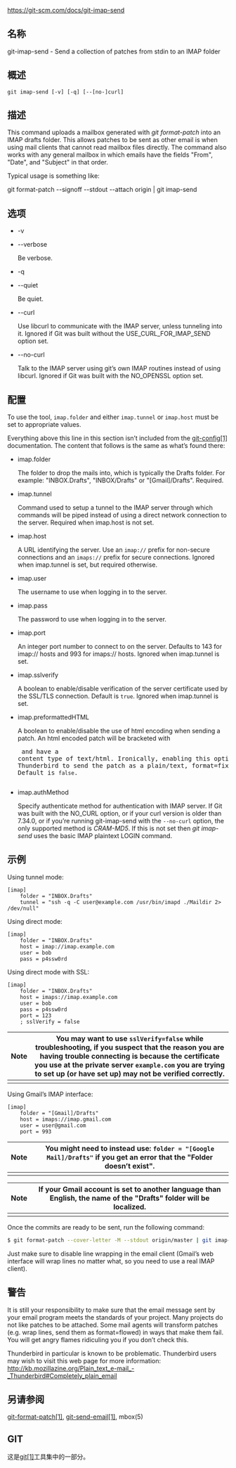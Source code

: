 https://git-scm.com/docs/git-imap-send

## 名称

git-imap-send - Send a collection of patches from stdin to an IMAP folder

## 概述

```
git imap-send [-v] [-q] [--[no-]curl]
```

## 描述

This command uploads a mailbox generated with *git format-patch* into an IMAP drafts folder. This allows patches to be sent as other email is when using mail clients that cannot read mailbox files directly. The command also works with any general mailbox in which emails have the fields "From", "Date", and "Subject" in that order.

Typical usage is something like:

git format-patch --signoff --stdout --attach origin | git imap-send

## 选项

- -v

- --verbose

  Be verbose.

- -q

- --quiet

  Be quiet.

- --curl

  Use libcurl to communicate with the IMAP server, unless tunneling into it. Ignored if Git was built without the USE_CURL_FOR_IMAP_SEND option set.

- --no-curl

  Talk to the IMAP server using git’s own IMAP routines instead of using libcurl. Ignored if Git was built with the NO_OPENSSL option set.

## 配置

To use the tool, `imap.folder` and either `imap.tunnel` or `imap.host` must be set to appropriate values.

Everything above this line in this section isn’t included from the [git-config[1]](../git-config) documentation. The content that follows is the same as what’s found there:

- imap.folder

  The folder to drop the mails into, which is typically the Drafts folder. For example: "INBOX.Drafts", "INBOX/Drafts" or "[Gmail]/Drafts". Required.

- imap.tunnel

  Command used to setup a tunnel to the IMAP server through which commands will be piped instead of using a direct network connection to the server. Required when imap.host is not set.

- imap.host

  A URL identifying the server. Use an `imap://` prefix for non-secure connections and an `imaps://` prefix for secure connections. Ignored when imap.tunnel is set, but required otherwise.

- imap.user

  The username to use when logging in to the server.

- imap.pass

  The password to use when logging in to the server.

- imap.port

  An integer port number to connect to on the server. Defaults to 143 for imap:// hosts and 993 for imaps:// hosts. Ignored when imap.tunnel is set.

- imap.sslverify

  A boolean to enable/disable verification of the server certificate used by the SSL/TLS connection. Default is `true`. Ignored when imap.tunnel is set.

- imap.preformattedHTML

  A boolean to enable/disable the use of html encoding when sending a patch. An html encoded patch will be bracketed with <pre> and have a content type of text/html. Ironically, enabling this option causes Thunderbird to send the patch as a plain/text, format=fixed email. Default is `false`.

- imap.authMethod

  Specify authenticate method for authentication with IMAP server. If Git was built with the NO_CURL option, or if your curl version is older than 7.34.0, or if you’re running git-imap-send with the `--no-curl` option, the only supported method is *CRAM-MD5*. If this is not set then *git imap-send* uses the basic IMAP plaintext LOGIN command.

## 示例

Using tunnel mode:

```
[imap]
    folder = "INBOX.Drafts"
    tunnel = "ssh -q -C user@example.com /usr/bin/imapd ./Maildir 2> /dev/null"
```

Using direct mode:

```
[imap]
    folder = "INBOX.Drafts"
    host = imap://imap.example.com
    user = bob
    pass = p4ssw0rd
```

Using direct mode with SSL:

```
[imap]
    folder = "INBOX.Drafts"
    host = imaps://imap.example.com
    user = bob
    pass = p4ssw0rd
    port = 123
    ; sslVerify = false
```

| Note | You may want to use `sslVerify=false` while troubleshooting, if you suspect that the reason you are having trouble connecting is because the certificate you use at the private server `example.com` you are trying to set up (or have set up) may not be verified correctly. |
| ---- | ------------------------------------------------------------ |
|      |                                                              |

Using Gmail’s IMAP interface:

```
[imap]
	folder = "[Gmail]/Drafts"
	host = imaps://imap.gmail.com
	user = user@gmail.com
	port = 993
```

| Note | You might need to instead use: `folder = "[Google Mail]/Drafts"` if you get an error that the "Folder doesn’t exist". |
| ---- | ------------------------------------------------------------ |
|      |                                                              |

| Note | If your Gmail account is set to another language than English, the name of the "Drafts" folder will be localized. |
| ---- | ------------------------------------------------------------ |
|      |                                                              |

Once the commits are ready to be sent, run the following command:

``` bash
$ git format-patch --cover-letter -M --stdout origin/master | git imap-send
```

Just make sure to disable line wrapping in the email client (Gmail’s web interface will wrap lines no matter what, so you need to use a real IMAP client).

## 警告

It is still your responsibility to make sure that the email message sent by your email program meets the standards of your project. Many projects do not like patches to be attached. Some mail agents will transform patches (e.g. wrap lines, send them as format=flowed) in ways that make them fail. You will get angry flames ridiculing you if you don’t check this.

Thunderbird in particular is known to be problematic. Thunderbird users may wish to visit this web page for more information: http://kb.mozillazine.org/Plain_text_e-mail_-_Thunderbird#Completely_plain_email

## 另请参阅

[git-format-patch[1]](../git-format-patch), [git-send-email[1]](../git-send-email), mbox(5)

## GIT

  这是[git[1]](../../Git)工具集中的一部分。